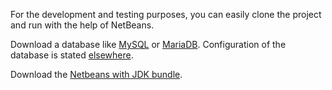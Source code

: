 For the development and testing purposes, you can easily clone the project and run with the help of NetBeans.

Download a database like [MySQL](https://dev.mysql.com/downloads/mysql/) or [MariaDB](https://downloads.mariadb.org/). Configuration of the database is stated [elsewhere](https://github.com/hmislk/hmis/wiki/Database-Configuration).

Download the [Netbeans with JDK bundle](https://www.oracle.com/technetwork/java/javase/downloads/jdk-netbeans-jsp-3413139-esa.html).




